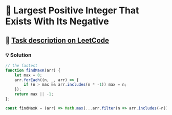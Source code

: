 # 📝 Largest Positive Integer That Exists With Its Negative

## 🔗 [Task description on LeetCode](https://leetcode.com/problems/largest-positive-integer-that-exists-with-its-negative/description/)

### 💡 Solution

```javascript
// the fastest
function findMaxK(arr) {
    let max = 0;
    arr.forEach((n, _, arr) => {
        if (n > max && arr.includes(n * -1)) max = n;
    });
    return max || -1;
};

const findMaxK = (arr) => Math.max(...arr.filter(n => arr.includes(-n)), -1);
```
